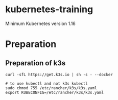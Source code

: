 # kubernetes-training
Minimum Kubernetes version 1.16

# Preparation
## Preparation of k3s
```shell
curl -sfL https://get.k3s.io | sh -s - --docker

# to use kubectl and not k3s kubectl
sudo chmod 755 /etc/rancher/k3s/k3s.yaml 
export KUBECONFIG=/etc/rancher/k3s/k3s.yaml
```